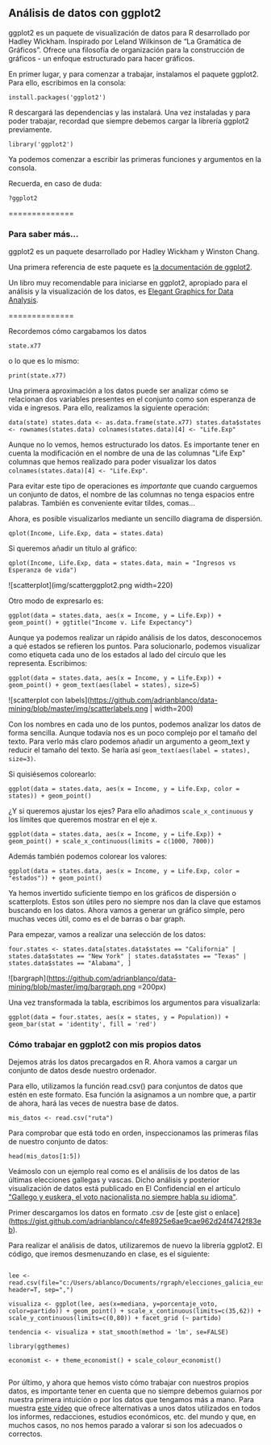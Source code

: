 ## Análisis de datos con ggplot2

ggplot2 es un paquete de visualización de datos para R desarrollado por Hadley Wickham. Inspirado por Leland Wilkinson de “La Gramática de Gráficos”. Ofrece una filosofía de organización para la construcción de gráficos - un enfoque estructurado para hacer gráficos.

En primer lugar, y para comenzar a trabajar, instalamos el paquete ggplot2. Para ello, escribimos en la consola:

`install.packages('ggplot2')`

R descargará las dependencias y las instalará. Una vez instaladas y para poder trabajar, recordad que siempre debemos cargar la librería ggplot2 previamente.

`library('ggplot2')`

Ya podemos comenzar a escribir las primeras funciones y argumentos en la consola.

Recuerda, en caso de duda:

`?ggplot2`


==============

### Para saber más...
ggplot2 es un paquete desarrollado por Hadley Wickham y Winston Chang.

Una primera referencia de este paquete es [la documentación de ggplot2](http://docs.ggplot2.org/current/).

Un libro muy recomendable para iniciarse en ggplot2, apropiado para el análisis y la visualización de los datos, es [Elegant Graphics for Data Analysis](http://moderngraphics11.pbworks.com/f/ggplot2-Book09hWickham.pdf).

==============


Recordemos cómo cargabamos los datos

`state.x77`

o lo que es lo mismo:

`print(state.x77)`

Una primera aproximación a los datos puede ser analizar cómo se relacionan dos variables presentes en el conjunto como son esperanza de vida e ingresos. Para ello, realizamos la siguiente operación:

`data(state)
states.data <- as.data.frame(state.x77)
states.data$states <- rownames(states.data)
colnames(states.data)[4] <- "Life.Exp"`

Aunque no lo vemos, hemos estructurado los datos. Es importante tener en cuenta la modificación en el nombre de una de las columnas "Life Exp" columnas que hemos realizado para poder visualizar los datos `colnames(states.data)[4] <- "Life.Exp"`.

Para evitar este tipo de operaciones es *importante* que cuando carguemos un conjunto de datos, el nombre de las columnas no tenga espacios entre palabras. También es conveniente evitar tildes, comas...

 Ahora, es posible visualizarlos mediante un sencillo diagrama de dispersión.

`qplot(Income, Life.Exp, data = states.data)`

Si queremos añadir un título al gráfico:

`qplot(Income, Life.Exp, data = states.data, main = "Ingresos vs Esperanza de vida")`

![scatterplot](img/scatterggplot2.png width=220)

Otro modo de expresarlo es:

`ggplot(data = states.data,
       aes(x = Income,
           y = Life.Exp)) +
  geom_point() +
  ggtitle("Income v. Life Expectancy")`

Aunque ya podemos realizar un rápido análisis de los datos, desconocemos a qué estados se refieren los puntos. Para solucionarlo, podemos visualizar como etiqueta cada uno de los estados al lado del círculo que les representa. Escribimos:

`ggplot(data = states.data,
       aes(x = Income,
           y = Life.Exp)) +
           geom_point() +
        geom_text(aes(label = states), size=5)`

![scatterplot con labels](https://github.com/adrianblanco/data-mining/blob/master/img/scatterlabels.png | width=200)

Con los nombres en cada uno de los puntos, podemos analizar los datos de forma sencilla. Aunque todavía nos es un poco complejo por el tamaño del texto. Para verlo más claro podemos añadir un argumento a geom_text y reducir el tamaño del texto. Se haría así `geom_text(aes(label = states), size=3)`.

Si quisiésemos colorearlo:

`ggplot(data = states.data,
       aes(x = Income,
           y = Life.Exp,
           color = states)) +
  geom_point()`

¿Y si queremos ajustar los ejes? Para ello añadimos `scale_x_continuous` y los límites que queremos mostrar en el eje x.

`ggplot(data = states.data,
       aes(x = Income,
           y = Life.Exp)) +
  geom_point() +
  scale_x_continuous(limits = c(1000, 7000))`

Además también podemos colorear los valores:

`ggplot(data = states.data,
       aes(x = Income,
           y = Life.Exp,
           color = "estados")) +
  geom_point()`

Ya hemos invertido suficiente tiempo en los gráficos de dispersión o scatterplots. Estos son útiles pero no siempre nos dan la clave que estamos buscando en los datos. Ahora vamos a generar un gráfico simple, pero muchas veces útil, como es el de barras o bar graph.

Para empezar, vamos a realizar una selección de los datos:

`four.states <- states.data[states.data$states == "California" | states.data$states == "New York" | states.data$states == "Texas" | states.data$states == "Alabama", ]`

![bargraph](https://github.com/adrianblanco/data-mining/blob/master/img/bargraph.png =200px)

Una vez transformada la tabla, escribimos los argumentos para visualizarla:

  `ggplot(data = four.states,
       aes(x = states,
           y = Population)) +
  geom_bar(stat = 'identity', fill = 'red')`

### Cómo trabajar en ggplot2 con mis propios datos

Dejemos atrás los datos precargados en R. Ahora vamos a cargar un conjunto de datos desde nuestro ordenador.

Para ello, utilizamos la función read.csv() para conjuntos de datos que estén en este formato. Esa función la asignamos a un nombre que, a partir de ahora, hará las veces de nuestra base de datos.

  `mis_datos <- read.csv("ruta")`

Para comprobar que está todo en orden, inspeccionamos las primeras filas de nuestro conjunto de datos:

  `head(mis_datos[1:5])`

Veámoslo con un ejemplo real como es el análisiis de los datos de las últimas elecciones gallegas y vascas. Dicho análisis y posterior visualización de datos está publicado en El Confidencial en el artículo ["Gallego y euskera, el voto nacionalista no siempre habla su idioma"](
http://www.elconfidencial.com/espana/2016-10-02/elecciones-galicia-pais-vasco-resultados-analisis-voto-idioma-edad_1268665/).

Primer descargamos los datos en formato .csv de [este gist o enlace] (https://gist.github.com/adrianblanco/c4fe8925e6ae9cae962d24f4742f83eb).

Para realizar el análisis de datos, utilizaremos de nuevo la librería ggplot2. El código, que iremos desmenuzando en clase, es el siguiente:




```

lee <- read.csv(file="c:/Users/ablanco/Documents/rgraph/elecciones_galicia_euskadi.csv", header=T, sep=",")

visualiza <- ggplot(lee, aes(x=mediana, y=porcentaje_voto, color=partido)) + geom_point() + scale_x_continuous(limits=c(35,62)) + scale_y_continuous(limits=c(0,80)) + facet_grid (~ partido) 

tendencia <- visualiza + stat_smooth(method = 'lm', se=FALSE)

library(ggthemes)

economist <- + theme_economist() + scale_colour_economist()


```






Por último, y ahora que hemos visto cómo trabajar con nuestros propios datos, es importante tener en cuenta que no siempre debemos guiarnos por nuestra primera intuición o por los datos que tengamos más a mano. Para muestra [este vídeo](https://www.youtube.com/watch?v=N8Votwxx8a0) que ofrece alternativas a unos datos utilizados en todos los informes, redacciones, estudios económicos, etc. del mundo y que, en muchos casos, no nos hemos parado a valorar si son los adecuados o correctos.


